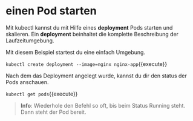 <br>

# einen Pod starten

Mit kubectl kannst du mit Hilfe eines **deployment** Pods starten und skalieren. Ein **deployment** beinhaltet die komplette Beschreibung der Laufzeitumgebung. 

Mit diesem Beispiel startest du eine einfach Umgebung.

`kubectl create deployment --image=nginx nginx-app`{{execute}}

Nach dem das Deployment angelegt wurde, kannst du dir den status der Pods anschauen.

`kubectl get pods`{{execute}}

> **Info**: Wiederhole den Befehl so oft, bis beim Status Running steht. Dann steht der Pod bereit.